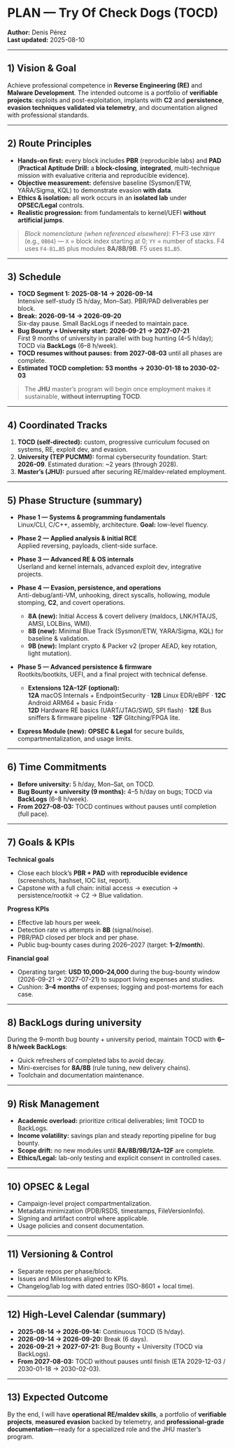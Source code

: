 
# PLAN — Try Of Check Dogs (TOCD)

**Author:** Denis Pérez  
**Last updated:** 2025-08-10

---

## 1) Vision & Goal

Achieve professional competence in **Reverse Engineering (RE)** and **Malware Development**. The intended outcome is a portfolio of **verifiable projects**: exploits and post-exploitation, implants with **C2** and **persistence**, **evasion techniques validated via telemetry**, and documentation aligned with professional standards.

---

## 2) Route Principles

- **Hands-on first:** every block includes **PBR** (reproducible labs) and **PAD**  
  (**Practical Aptitude Drill:** a **block-closing**, **integrated**, multi-technique mission with evaluative criteria and reproducible evidence).
- **Objective measurement:** defensive baseline (Sysmon/ETW, YARA/Sigma, KQL) to demonstrate evasion **with data**.
- **Ethics & isolation:** all work occurs in an **isolated lab** under **OPSEC/Legal** controls.
- **Realistic progression:** from fundamentals to kernel/UEFI **without artificial jumps**.

> *Block nomenclature (when referenced elsewhere):* F1–F3 use `XBYY` (e.g., `0B04`) — `X` = block index starting at 0; `YY` = number of stacks. F4 uses `F4-B1…B5` plus modules **8A/8B/9B**. F5 uses `B1…B5`.

---

## 3) Schedule

- **TOCD Segment 1:** **2025-08-14 → 2026-09-14**  
  Intensive self-study (5 h/day, Mon–Sat). PBR/PAD deliverables per block.
- **Break:** **2026-09-14 → 2026-09-20**  
  Six-day pause. Small BackLogs if needed to maintain pace.
- **Bug Bounty + University start:** **2026-09-21 → 2027-07-21**  
  First 9 months of university in parallel with bug hunting (4–5 h/day); TOCD via **BackLogs** (6–8 h/week).
- **TOCD resumes without pauses:** **from 2027-08-03** until all phases are complete.
- **Estimated TOCD completion:** **53 months → 2030-01-18 to 2030-02-03**

> The **JHU** master’s program will begin once employment makes it sustainable, **without interrupting TOCD**.

---

## 4) Coordinated Tracks

1. **TOCD (self-directed):** custom, progressive curriculum focused on systems, RE, exploit dev, and evasion.  
2. **University (TEP PUCMM):** formal cybersecurity foundation. Start: **2026-09**. Estimated duration: ~2 years (through 2028).  
3. **Master’s (JHU):** pursued after securing RE/maldev-related employment.

---

## 5) Phase Structure (summary)

- **Phase 1 — Systems & programming fundamentals**  
  Linux/CLI, C/C++, assembly, architecture. **Goal:** low-level fluency.

- **Phase 2 — Applied analysis & initial RCE**  
  Applied reversing, payloads, client-side surface.

- **Phase 3 — Advanced RE & OS internals**  
  Userland and kernel internals, advanced exploit dev, integrative projects.

- **Phase 4 — Evasion, persistence, and operations**  
  Anti-debug/anti-VM, unhooking, direct syscalls, hollowing, module stomping, **C2**, and covert operations.  
  - **8A (new):** Initial Access & covert delivery (maldocs, LNK/HTA/JS, AMSI, LOLBins, WMI).  
  - **8B (new):** Minimal Blue Track (Sysmon/ETW, YARA/Sigma, KQL) for baseline & validation.  
  - **9B (new):** Implant crypto & Packer v2 (proper AEAD, key rotation, light mutation).

- **Phase 5 — Advanced persistence & firmware**  
  Rootkits/bootkits, UEFI, and a final project with technical defense.  
  - **Extensions 12A–12F (optional):**  
    **12A** macOS Internals + EndpointSecurity · **12B** Linux EDR/eBPF · **12C** Android ARM64 + basic Frida ·  
    **12D** Hardware RE basics (UART/JTAG/SWD, SPI flash) · **12E** Bus sniffers & firmware pipeline · **12F** Glitching/FPGA lite.

- **Express Module (new):** **OPSEC & Legal** for secure builds, compartmentalization, and usage limits.

---

## 6) Time Commitments

- **Before university:** 5 h/day, Mon–Sat, on TOCD.  
- **Bug Bounty + university (9 months):** 4–5 h/day on bugs; TOCD via **BackLogs** (6–8 h/week).  
- **From 2027-08-03:** TOCD continues without pauses until completion (full pace).

---

## 7) Goals & KPIs

**Technical goals**
- Close each block’s **PBR + PAD** with **reproducible evidence** (screenshots, hashset, IOC list, report).  
- Capstone with a full chain: initial access → execution → persistence/rootkit → C2 → Blue validation.

**Progress KPIs**
- Effective lab hours per week.  
- Detection rate vs attempts in **8B** (signal/noise).  
- PBR/PAD closed per block and per phase.  
- Public bug-bounty cases during 2026–2027 (target: **1–2/month**).

**Financial goal**
- Operating target: **USD 10,000–24,000** during the bug-bounty window (2026-09-21 → 2027-07-21) to support living expenses and studies.  
- Cushion: **3–4 months** of expenses; logging and post-mortems for each case.

---

## 8) BackLogs during university

During the 9-month bug bounty + university period, maintain TOCD with **6–8 h/week BackLogs**:
- Quick refreshers of completed labs to avoid decay.  
- Mini-exercises for **8A/8B** (rule tuning, new delivery chains).  
- Toolchain and documentation maintenance.

---

## 9) Risk Management

- **Academic overload:** prioritize critical deliverables; limit TOCD to BackLogs.  
- **Income volatility:** savings plan and steady reporting pipeline for bug bounty.  
- **Scope drift:** no new modules until **8A/8B/9B/12A–12F** are complete.  
- **Ethics/Legal:** lab-only testing and explicit consent in controlled cases.

---

## 10) OPSEC & Legal

- Campaign-level project compartmentalization.  
- Metadata minimization (PDB/RSDS, timestamps, FileVersionInfo).  
- Signing and artifact control where applicable.  
- Usage policies and consent documentation.

---

## 11) Versioning & Control

- Separate repos per phase/block.  
- Issues and Milestones aligned to KPIs.  
- Changelog/lab log with dated entries (ISO-8601 + local time).

---

## 12) High-Level Calendar (summary)

- **2025-08-14 → 2026-09-14:** Continuous TOCD (5 h/day).  
- **2026-09-14 → 2026-09-20:** Break (6 days).  
- **2026-09-21 → 2027-07-21:** Bug Bounty + University (TOCD via BackLogs).  
- **From 2027-08-03:** TOCD without pauses until finish (ETA 2029-12-03 / 2030-01-18 → 2030-02-03).

---

## 13) Expected Outcome

By the end, I will have **operational RE/maldev skills**, a portfolio of **verifiable projects**, **measured evasion** backed by telemetry, 
and **professional-grade documentation**—ready for a specialized role and the JHU master’s program.
```
